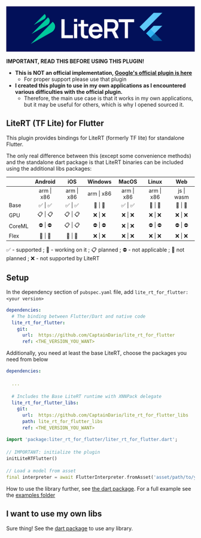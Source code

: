 
<p align="center">
    <br>
    <img src="./.github/readme/lite_rt_for_flutter.jpg"/>
    </br>
</p>

**IMPORTANT, READ THIS BEFORE USING THIS PLUGIN!**
* **This is NOT an official implementation, [Google's official plugin is here](https://pub.dev/packages/tflite_flutter)**
  * For proper support please use that plugin
* **I created this plugin to use in my own applications as I encountered various difficulties with the official plugin.**
  * Therefore, the main use case is that it works in my own applications, but it may be useful for others, which is why I opened sourced it.

## LiteRT (TF Lite) for Flutter

This plugin provides bindings for LiteRT (formerly TF lite) for standalone Flutter.

The only real difference between this (except some convenience methods) and the standalone dart package is that LiteRT binaries can be included using the additional libs packages:

|        |   Android  |     iOS    |   Windows  |    MacOS   |    Linux   |     Web    |
|--------|:----------:|:----------:|:----------:|:----------:|:----------:|:----------:|
|        | arm \| x86 | arm \| x86 | arm \| x86 | arm \| x86 | arm \| x86 | js \| wasm |
| Base   |   ✅ \| ✅   |   ✅ \| ✅   |   🚧 \| 🚧   |   ✅ \| ✅   |   🚧 \| 🚧   |   🚧 \| 🚧   |
| GPU    |   📋 \| 📋   |   📋 \| 📋   |   ❌ \| ❌   |   ❌ \| ❌   |   ❌ \| ❌   |   ❌ \| ❌   |
| CoreML |   ⛔ \| ⛔   |   📋 \| 📋   |   ⛔ \| ⛔   |   ❌ \| ❌   |   ⛔ \| ⛔   |   ⛔ \| ⛔   |
| Flex   |   🚫 \| 🚫   |   🚫 \| 🚫   |   ❌ \| ❌   |   ❌ \| ❌   |   ❌ \| ❌   |   ❌ \| ❌   |

✅ - supported ; 🚧 - working on it ; 📋 planned ; ⛔ - not applicable ; 🚫 not planned ; ❌ - not supported by LiteRT

## Setup

In the dependency section of `pubspec.yaml` file, add `lite_rt_for_flutter: <your version>`

```yaml
dependencies:
  # The binding between Flutter/Dart and native code
  lite_rt_for_flutter:
    git:
      url:  https://github.com/CaptainDario/lite_rt_for_flutter
      ref: <THE_VERSION_YOU_WANT>
```

Additionally, you need at least the base LiteRT, choose the packages you need from below

```yaml
dependencies:

  ...

  # Includes the Base LiteRT runtime with XNNPack delegate
  lite_rt_for_flutter_libs:
    git:
      url:  https://github.com/CaptainDario/lite_rt_for_flutter_libs
      path: lite_rt_for_flutter_libs
      ref: <THE_VERSION_YOU_WANT>
```

```dart
import 'package:liter_rt_for_flutter/liter_rt_for_flutter.dart';

// IMPORTANT: initialize the plugin
initLiteRTFlutter()

// Load a model from asset
final interpreter = await FlutterInterpreter.fromAsset('asset/path/to/your/model.tflite');

``` 

How to use the library further, see [the dart package](https://github.com/CaptainDario/lite_rt_for_dart?tab=readme-ov-file#example).
For a full example see the [examples folder](./example/)

## I want to use my own libs

Sure thing! See the [dart package](https://github.com/CaptainDario/lite_rt_for_dart) to use any library. 
